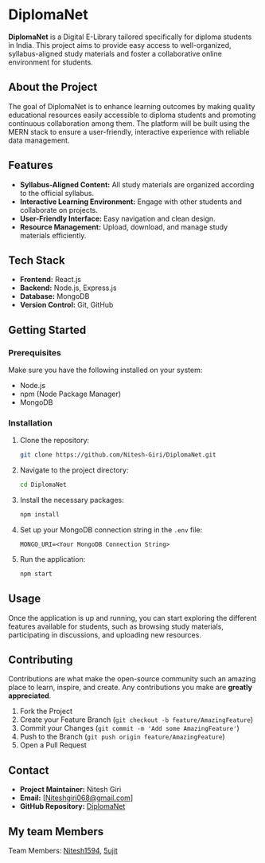 # DiplomaNet


**DiplomaNet** is a Digital E-Library tailored specifically for diploma students in India. This project aims to provide easy access to well-organized, syllabus-aligned study materials and foster a collaborative online environment for students.




## About the Project


The goal of DiplomaNet is to enhance learning outcomes by making quality educational resources easily accessible to diploma students and promoting continuous collaboration among them. The platform will be built using the MERN stack to ensure a user-friendly, interactive experience with reliable data management.


## Features


- **Syllabus-Aligned Content:** All study materials are organized according to the official syllabus.
- **Interactive Learning Environment:** Engage with other students and collaborate on projects.
- **User-Friendly Interface:** Easy navigation and clean design.
- **Resource Management:** Upload, download, and manage study materials efficiently.


## Tech Stack


- **Frontend:** React.js
- **Backend:** Node.js, Express.js
- **Database:** MongoDB
- **Version Control:** Git, GitHub


## Getting Started


### Prerequisites


Make sure you have the following installed on your system:


- Node.js
- npm (Node Package Manager)
- MongoDB


### Installation


1. Clone the repository:
    ```sh
    git clone https://github.com/Nitesh-Giri/DiplomaNet.git
    ```


2. Navigate to the project directory:
    ```sh
    cd DiplomaNet
    ```


3. Install the necessary packages:
    ```sh
    npm install
    ```


4. Set up your MongoDB connection string in the `.env` file:
    ```env
    MONGO_URI=<Your MongoDB Connection String>
    ```


5. Run the application:
    ```sh
    npm start
    ```


## Usage


Once the application is up and running, you can start exploring the different features available for students, such as browsing study materials, participating in discussions, and uploading new resources.


## Contributing


Contributions are what make the open-source community such an amazing place to learn, inspire, and create. Any contributions you make are **greatly appreciated**.


1. Fork the Project
2. Create your Feature Branch (`git checkout -b feature/AmazingFeature`)
3. Commit your Changes (`git commit -m 'Add some AmazingFeature'`)
4. Push to the Branch (`git push origin feature/AmazingFeature`)
5. Open a Pull Request




## Contact


- **Project Maintainer:** Nitesh Giri
- **Email:** [Niteshgiri068@gmail.com]
- **GitHub Repository:** [DiplomaNet](https://github.com/Nitesh-Giri/DiplomaNet/)

## My team Members

Team Members: [Nitesh1594](https://github.com/Nitesh1594),
 [5ujit](https://github.com/5ujit)

